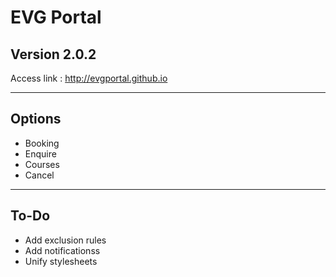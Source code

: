 # EVG Portal

## Version 2.0.2

Access link : http://evgportal.github.io

---

## Options

- Booking
- Enquire
- Courses
- Cancel

---

## To-Do

- Add exclusion rules
- Add notificationss
- Unify stylesheets

